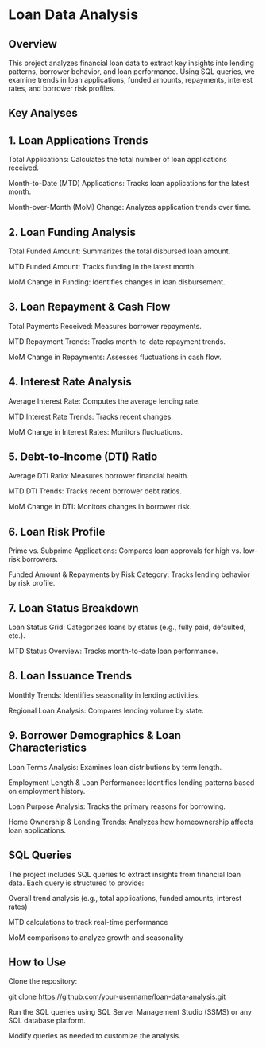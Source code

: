 # Loan Data Analysis

## Overview

This project analyzes financial loan data to extract key insights into lending patterns, borrower behavior, and loan performance. Using SQL queries, we examine trends in loan applications, funded amounts, repayments, interest rates, and borrower risk profiles.

## Key Analyses

## 1. Loan Applications Trends

Total Applications: Calculates the total number of loan applications received.

Month-to-Date (MTD) Applications: Tracks loan applications for the latest month.

Month-over-Month (MoM) Change: Analyzes application trends over time.

## 2. Loan Funding Analysis

Total Funded Amount: Summarizes the total disbursed loan amount.

MTD Funded Amount: Tracks funding in the latest month.

MoM Change in Funding: Identifies changes in loan disbursement.

## 3. Loan Repayment & Cash Flow

Total Payments Received: Measures borrower repayments.

MTD Repayment Trends: Tracks month-to-date repayment trends.

MoM Change in Repayments: Assesses fluctuations in cash flow.

## 4. Interest Rate Analysis

Average Interest Rate: Computes the average lending rate.

MTD Interest Rate Trends: Tracks recent changes.

MoM Change in Interest Rates: Monitors fluctuations.

## 5. Debt-to-Income (DTI) Ratio

Average DTI Ratio: Measures borrower financial health.

MTD DTI Trends: Tracks recent borrower debt ratios.

MoM Change in DTI: Monitors changes in borrower risk.

## 6. Loan Risk Profile

Prime vs. Subprime Applications: Compares loan approvals for high vs. low-risk borrowers.

Funded Amount & Repayments by Risk Category: Tracks lending behavior by risk profile.

## 7. Loan Status Breakdown

Loan Status Grid: Categorizes loans by status (e.g., fully paid, defaulted, etc.).

MTD Status Overview: Tracks month-to-date loan performance.

## 8. Loan Issuance Trends

Monthly Trends: Identifies seasonality in lending activities.

Regional Loan Analysis: Compares lending volume by state.

## 9. Borrower Demographics & Loan Characteristics

Loan Terms Analysis: Examines loan distributions by term length.

Employment Length & Loan Performance: Identifies lending patterns based on employment history.

Loan Purpose Analysis: Tracks the primary reasons for borrowing.

Home Ownership & Lending Trends: Analyzes how homeownership affects loan applications.

## SQL Queries

The project includes SQL queries to extract insights from financial loan data. Each query is structured to provide:

Overall trend analysis (e.g., total applications, funded amounts, interest rates)

MTD calculations to track real-time performance

MoM comparisons to analyze growth and seasonality

## How to Use

Clone the repository:

git clone https://github.com/your-username/loan-data-analysis.git

Run the SQL queries using SQL Server Management Studio (SSMS) or any SQL database platform.

Modify queries as needed to customize the analysis.
